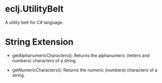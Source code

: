 # eclj.UtilityBelt
A utility belt for C# language.

# String Extension
- getAlphanumericCharacters(): Returns the alphanumeric (letters and numbers) characters of a string.

- getNumericCharacters(): Returns the numeric (numbers) characters of a string.
